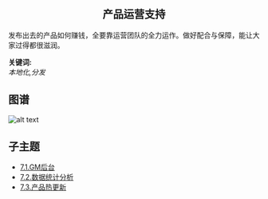 <h2 align="center">产品运营支持</h2>
<p>
发布出去的产品如何赚钱，全要靠运营团队的全力运作。做好配合与保障，能让大家过得都很滋润。
</p>

**关键词:**<br/> 
*本地化,分发*

## 图谱
![alt text](https://github.com/gonglei007/GameDevMind/blob/main/exports/7.产品运营支持.png?raw=true)

## 子主题
* [7.1.GM后台](https://github.com/gonglei007/GameDevMind/blob/main/mds/7.1.GM后台.md)
* [7.2.数据统计分析](https://github.com/gonglei007/GameDevMind/blob/main/mds/7.2.数据统计分析.md)
* [7.3.产品热更新](https://github.com/gonglei007/GameDevMind/blob/main/mds/7.3.产品热更新.md)
